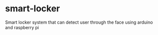 # smart-locker
Smart locker system that can detect user through the face using arduino and raspberry pi
